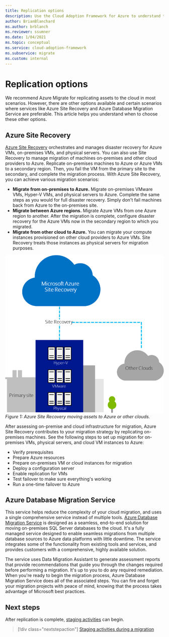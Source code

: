 ```yaml
---
title: Replication options
description: Use the Cloud Adoption Framework for Azure to understand the replication process and why you need replication for cloud migration.
author: BrianBlanchard
ms.author: brblanch
ms.reviewer: ssumner
ms.date: 1/04/2021
ms.topic: conceptual
ms.service: cloud-adoption-framework
ms.subservice: migrate
ms.custom: internal
---
```


# Replication options

We recommend Azure Migrate for replicating assets to the cloud in most scenarios. However, there are other options available and certain scenarios where services like Azure Site Recovery and Azure Database Migration Service are preferable. This article helps you understand when to choose these other options.

## Azure Site Recovery

[Azure Site Recovery](/azure/site-recovery/site-recovery-overview) orchestrates and manages disaster recovery for Azure VMs, on-premises VMs, and physical servers. You can also use Site Recovery to manage migration of machines on-premises and other cloud providers to Azure. Replicate on-premises machines to Azure or Azure VMs to a secondary region. Then, you fail the VM from the primary site to the secondary, and complete the migration process. With Azure Site Recovery, you can achieve various migration scenarios:

- **Migrate from on-premises to Azure.** Migrate on-premises VMware VMs, Hyper-V VMs, and physical servers to Azure. Complete the same steps as you would for full disaster recovery. Simply don't fail machines back from Azure to the on-premises site.
- **Migrate between Azure regions.** Migrate Azure VMs from one Azure region to another. After the migration is complete, configure disaster recovery for the Azure VMs now in the secondary region to which you migrated.
- **Migrate from other cloud to Azure.** You can migrate your compute instances provisioned on other cloud providers to Azure VMs. Site Recovery treats those instances as physical servers for migration purposes.

![Azure Site Recovery](../../../_images/migrate/asr-replication-image.png)
*Figure 1: Azure Site Recovery moving assets to Azure or other clouds.*

After assessing on-premise and cloud infrastructure for migration, Azure Site Recovery contributes to your migration strategy by replicating on-premises machines. See the following steps to set up migration for on-premises VMs, physical servers, and cloud VM instances to Azure:

- Verify prerequisites
- Prepare Azure resources
- Prepare on-premises VM or cloud instances for migration
- Deploy a configuration server
- Enable replication for VMs
- Test failover to make sure everything's working
- Run a one-time failover to Azure

## Azure Database Migration Service

This service helps reduce the complexity of your cloud migration, and uses a single comprehensive service instead of multiple tools. [Azure Database Migration Service](/azure/dms/dms-overview) is designed as a seamless, end-to-end solution for moving on-premises SQL Server databases to the cloud. It's a fully managed service designed to enable seamless migrations from multiple database sources to Azure data platforms with little downtime. The service integrates some of the functionality from existing tools and services, and provides customers with a comprehensive, highly available solution.

The service uses Data Migration Assistant to generate assessment reports that provide recommendations that guide you through the changes required before performing a migration. It's up to you to do any required remediation. When you're ready to begin the migration process, Azure Database Migration Service does all of the associated steps. You can fire and forget your migration projects with peace of mind, knowing that the process takes advantage of Microsoft best practices.

## Next steps

After replication is complete, [staging activities](./stage.md) can begin.

> [!div class="nextstepaction"]
> [Staging activities during a migration](./stage.md)

